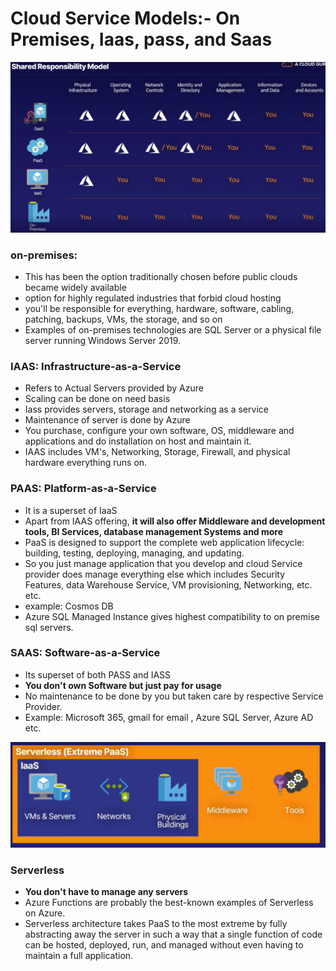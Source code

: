 
# Cloud Service Models:- On Premises, Iaas, pass, and Saas

![img.png](../images/2.1.1.png)

### on-premises:
- This has been the option traditionally chosen before public clouds became widely available
- option for highly regulated industries that forbid cloud hosting
- you'll be responsible for everything, hardware, software, cabling, patching, backups, VMs, the storage, and so on
- Examples of on-premises technologies are SQL Server or a physical file server running Windows Server 2019.

### IAAS: Infrastructure-as-a-Service

- Refers to Actual Servers provided by Azure
- Scaling can be done on need basis
- Iass provides servers, storage and networking as a service
- Maintenance of server is done by Azure
- You purchase, configure your own software, OS, middleware and applications and do installation on host and maintain it.
- IAAS includes VM's, Networking, Storage, Firewall, and physical hardware everything runs on.

### PAAS: Platform-as-a-Service
- It is a superset of IaaS
- Apart from IAAS offering, **it will also offer Middleware and development tools, BI Services, database management Systems and more**
- PaaS is designed to support the complete web application lifecycle: building, testing, deploying, managing, and updating.
- So you just manage application that you develop and cloud Service provider does manage everything else which includes Security Features, data Warehouse Service, VM provisioning, Networking, etc. etc.
- example: Cosmos DB
- Azure SQL Managed Instance gives highest compatibility to on premise sql servers. 

### SAAS: Software-as-a-Service
- Its superset of both PASS and IASS
- **You don't own Software but just pay for usage**
- No maintenance to be done by you but taken care by respective Service Provider.
- Example: Microsoft 365, gmail for email , Azure SQL Server, Azure AD  etc.

![img.png](../images/2.1.2.png)

### Serverless

- **You don't have to manage any servers**
- Azure Functions are probably the best-known examples of Serverless on Azure.
- Serverless architecture takes PaaS to the most extreme by fully abstracting away the server in such a way that a single function of code can be hosted, deployed, run, and managed without even having to maintain a full application.